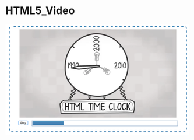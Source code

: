 # HTML5_Video

![image](https://raw.githubusercontent.com/chen-chien-lung/HTML5_Video/master/photo.png)

